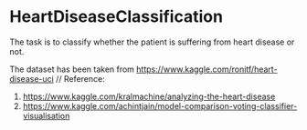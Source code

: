 # HeartDiseaseClassification
The task is to classify whether the patient is suffering from heart disease or not.


The dataset has been taken from https://www.kaggle.com/ronitf/heart-disease-uci //
Reference:
1. https://www.kaggle.com/kralmachine/analyzing-the-heart-disease
2. https://www.kaggle.com/achintjain/model-comparison-voting-classifier-visualisation
